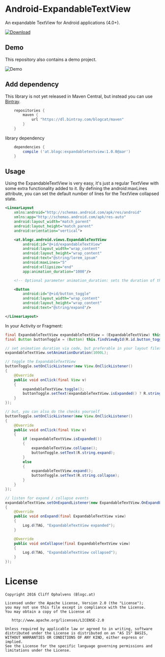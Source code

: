 Android-ExpandableTextView
==========================
An expandable TextView for Android applications (4.0+).

[ ![Download](https://api.bintray.com/packages/blogcat/maven/android-expandabletextview/images/download.svg) ](https://bintray.com/blogcat/maven/android-expandabletextview/_latestVersion)

Demo
----
This repository also contains a demo project.

![Demo](https://raw.githubusercontent.com/Blogcat/Android-ExpandableTextView/release/1.0.0/demo.gif)

Add dependency
--------------
This library is not yet released in Maven Central, but instead you can use [Bintray](https://www.bintray.com).

```groovy
	repositories {
	    maven {
	        url "https://dl.bintray.com/blogcat/maven"
	    }
	}
```

library dependency

```groovy
	dependencies {
	    compile ('at.blogc:expandabletextview:1.0.0@aar')
	}
```

Usage
-----
Using the ExpandableTextView is very easy, it's just a regular TextView with some extra functionality added to it. By defining the android:maxLines attribute, you can set the default number of lines for the TextView collapsed state. 

```xml
<LinearLayout
    xmlns:android="http://schemas.android.com/apk/res/android"
    xmlns:app="http://schemas.android.com/apk/res-auto"
    android:layout_width="match_parent"
    android:layout_height="match_parent"
    android:orientation="vertical">

    <at.blogc.android.views.ExpandableTextView
        android:id="@+id/expandableTextView"
        android:layout_width="wrap_content"
        android:layout_height="wrap_content"
        android:text="@string/lorem_ipsum"
        android:maxLines="5"
        android:ellipsize="end"
        app:animation_duration="1000"/>

	<!-- Optional parameter animation_duration: sets the duration of the expand animation -->

    <Button
        android:id="@+id/button_toggle"
        android:layout_width="wrap_content"
        android:layout_height="wrap_content"
        android:text="@string/expand"/>

</LinearLayout>
```

In your Activity or Fragment:

```java
final ExpandableTextView expandableTextView = (ExpandableTextView) this.findViewById(R.id.expandableTextView);
final Button buttonToggle = (Button) this.findViewById(R.id.button_toggle);

// set animation duration via code, but preferable in your layout files by using the animation_duration attribute
expandableTextView.setAnimationDuration(1000L);

// toggle the ExpandableTextView
buttonToggle.setOnClickListener(new View.OnClickListener()
{
    @Override
    public void onClick(final View v)
    {
        expandableTextView.toggle();
        buttonToggle.setText(expandableTextView.isExpanded() ? R.string.collapse : R.string.expand);
    }
});

// but, you can also do the checks yourself
buttonToggle.setOnClickListener(new View.OnClickListener()
{
    @Override
    public void onClick(final View v)
    {
        if (expandableTextView.isExpanded())
        {
            expandableTextView.collapse();
            buttonToggle.setText(R.string.expand);
        }
        else
        {
            expandableTextView.expand();
            buttonToggle.setText(R.string.collapse);
        }
    }
});

// listen for expand / collapse events
expandableTextView.setOnExpandListener(new ExpandableTextView.OnExpandListener()
{
    @Override
    public void onExpand(final ExpandableTextView view)
    {
        Log.d(TAG, "ExpandableTextView expanded");
    }

    @Override
    public void onCollapse(final ExpandableTextView view)
    {
        Log.d(TAG, "ExpandableTextView collapsed");
    }
});
```

License
=======

    Copyright 2016 Cliff Ophalvens (Blogc.at)

    Licensed under the Apache License, Version 2.0 (the "License");
    you may not use this file except in compliance with the License.
    You may obtain a copy of the License at

       http://www.apache.org/licenses/LICENSE-2.0

    Unless required by applicable law or agreed to in writing, software
    distributed under the License is distributed on an "AS IS" BASIS,
    WITHOUT WARRANTIES OR CONDITIONS OF ANY KIND, either express or implied.
    See the License for the specific language governing permissions and
    limitations under the License.
